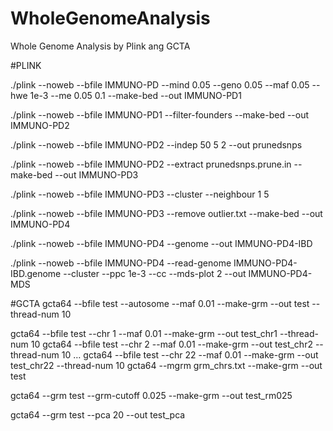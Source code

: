 # WholeGenomeAnalysis
Whole Genome Analysis by Plink ang GCTA

#PLINK

./plink --noweb --bfile IMMUNO-PD --mind 0.05 --geno 0.05 --maf 0.05 --hwe 1e-3 --me 0.05 0.1 --make-bed --out IMMUNO-PD1

./plink --noweb --bfile IMMUNO-PD1 --filter-founders --make-bed --out IMMUNO-PD2

./plink --noweb --bfile IMMUNO-PD2 --indep 50 5 2 --out prunedsnps 

./plink --noweb --bfile IMMUNO-PD2 --extract prunedsnps.prune.in --make-bed --out IMMUNO-PD3

./plink --noweb --bfile IMMUNO-PD3 --cluster --neighbour 1 5

./plink --noweb --bfile IMMUNO-PD3 --remove outlier.txt --make-bed --out IMMUNO-PD4

./plink --noweb --bfile IMMUNO-PD4 --genome --out IMMUNO-PD4-IBD

./plink --noweb --bfile IMMUNO-PD4 --read-genome IMMUNO-PD4-IBD.genome --cluster --ppc 1e-3 --cc --mds-plot 2 --out IMMUNO-PD4-MDS

#GCTA
gcta64 --bfile test --autosome --maf 0.01 --make-grm --out test --thread-num 10

gcta64 --bfile test --chr 1 --maf 0.01 --make-grm --out test_chr1 --thread-num 10
gcta64 --bfile test --chr 2 --maf 0.01 --make-grm --out test_chr2 --thread-num 10
…
gcta64 --bfile test --chr 22 --maf 0.01 --make-grm --out test_chr22 --thread-num 10
gcta64 --mgrm grm_chrs.txt --make-grm --out test

gcta64 --grm test --grm-cutoff 0.025 --make-grm --out test_rm025

gcta64 --grm test --pca 20 --out test_pca

